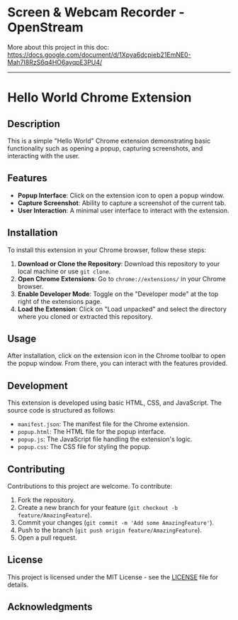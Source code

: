 # Screen & Webcam Recorder - OpenStream

More about this project in this doc: https://docs.google.com/document/d/1Xpya6dcpieb21EmNE0-Mah7I8RzS6q4HO6ayqpE3PU4/

---

# Hello World Chrome Extension

## Description

This is a simple "Hello World" Chrome extension demonstrating basic functionality such as opening a popup, capturing screenshots, and interacting with the user.

## Features

- **Popup Interface**: Click on the extension icon to open a popup window.
- **Capture Screenshot**: Ability to capture a screenshot of the current tab.
- **User Interaction**: A minimal user interface to interact with the extension.

## Installation

To install this extension in your Chrome browser, follow these steps:

1. **Download or Clone the Repository**: Download this repository to your local machine or use `git clone`.
2. **Open Chrome Extensions**: Go to `chrome://extensions/` in your Chrome browser.
3. **Enable Developer Mode**: Toggle on the "Developer mode" at the top right of the extensions page.
4. **Load the Extension**: Click on "Load unpacked" and select the directory where you cloned or extracted this repository.

## Usage

After installation, click on the extension icon in the Chrome toolbar to open the popup window. From there, you can interact with the features provided.

## Development

This extension is developed using basic HTML, CSS, and JavaScript. The source code is structured as follows:

- `manifest.json`: The manifest file for the Chrome extension.
- `popup.html`: The HTML file for the popup interface.
- `popup.js`: The JavaScript file handling the extension's logic.
- `popup.css`: The CSS file for styling the popup.

## Contributing

Contributions to this project are welcome. To contribute:

1. Fork the repository.
2. Create a new branch for your feature (`git checkout -b feature/AmazingFeature`).
3. Commit your changes (`git commit -m 'Add some AmazingFeature'`).
4. Push to the branch (`git push origin feature/AmazingFeature`).
5. Open a pull request.

## License

This project is licensed under the MIT License - see the [LICENSE](https://github.com/ykdojo/OpenStream/blob/main/LICENSE) file for details.

## Acknowledgments
